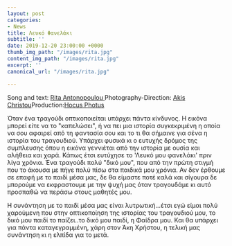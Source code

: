 ```yaml
---
layout: post
categories:
- News
title: Λευκό Φανελάκι
subtitle: ''
date: 2019-12-20 23:00:00 +0000
thumb_img_path: "/images/rita.jpg"
content_img_path: "/images/rita.jpg"
excerpt: ''
canonical_url: "/images/rita.jpg"

---
```


Song and text: <a href="https://www.facebook.com/rita.antonopoulou/" target="blank">Rita Antonopoulou </a> Photography-Direction: <a href="https://www.facebook.com/akis.christou.7" target="blank">Akis Christou</a>Production:<a href="https://www.facebook.com/1minute.project/" target="blank">Hocus Photus</a>

Όταν ένα τραγούδι οπτικοποιείται υπάρχει πάντα κίνδυνος. Η εικόνα μπορεί είτε να το "καπελώσει", ή να πει μια ιστορία συγκεκριμένη η οποία να σου αφαιρεί από τη φαντασία σου και το τι θα σήμαινε για σένα η ιστορία του τραγουδιού. Υπάρχει φυσικά κι ο ευτυχής δρόμος της συμπλευσης όπου η εικόνα γεννιέται από την ιστορία με ουσία και αλήθεια και χαρά. Κάπως έτσι ευτύχησε το 'Λευκό μου φανελάκι' πριν λίγα χρόνια. Ένα τραγούδι πολύ "δικό μου", που από την πρώτη στιγμή που το άκουσα με πήγε πολύ πίσω στα παιδικά μου χρόνια. Αν δεν έρθουμε σε επαφή με το παιδί μέσα μας, δε θα είμαστε ποτέ καλά και σίγουρα δε μπορούμε να εκφραστουμε με την ψυχή μας όταν τραγουδάμε κι αυτό προσπαθώ να περάσω στους μαθητές μου. 

Η συνάντηση με το παιδί μέσα μας είναι λυτρωτική...έτσι εγώ είμαι πολύ χαρούμενη που στην οπτικοποίηση της ιστορίας του τραγουδιού μου, το δικό μου παιδί το παίζει..το δικό μου παιδί, η Φαίδρα μου. Και θα υπάρχει για πάντα καταγεγραμμένη, χάρη στον Άκη Χρήστου, η τελική μας συνάντηση κι η ελπίδα για το μετά.